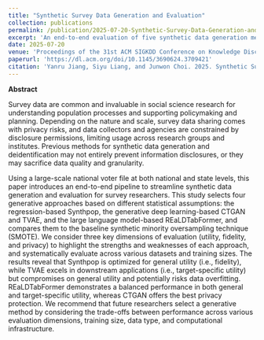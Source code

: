 ```yaml
---
title: "Synthetic Survey Data Generation and Evaluation"
collection: publications
permalink: /publication/2025-07-20-Synthetic-Survey-Data-Generation-and-Evaluation
excerpt: 'An end-to-end evaluation of five synthetic data generation methods for survey microdata using utility, fidelity, and privacy metrics.'
date: 2025-07-20
venue: 'Proceedings of the 31st ACM SIGKDD Conference on Knowledge Discovery and Data Mining (KDD ’25)'
paperurl: 'https://dl.acm.org/doi/10.1145/3690624.3709421'
citation: 'Yanru Jiang, Siyu Liang, and Junwon Choi. 2025. Synthetic Survey Data Generation and Evaluation. In Proceedings of the 31st ACM SIGKDD Conference on Knowledge Discovery and Data Mining V.1 (KDD ’25). Association for Computing Machinery, New York, NY, USA, 2292–2302. https://doi.org/10.1145/3690624.3709421'
---
```


**Abstract**

Survey data are common and invaluable in social science research for understanding population processes and supporting policymaking and planning. Depending on the nature and scale, survey data sharing comes with privacy risks, and data collectors and agencies are constrained by disclosure permissions, limiting usage across research groups and institutes. Previous methods for synthetic data generation and deidentification may not entirely prevent information disclosures, or they may sacrifice data quality and granularity.

Using a large-scale national voter file at both national and state levels, this paper introduces an end-to-end pipeline to streamline synthetic data generation and evaluation for survey researchers. This study selects four generative approaches based on different statistical assumptions: the regression-based Synthpop, the generative deep learning-based CTGAN and TVAE, and the large language model-based REaLDTabFormer, and compares them to the baseline synthetic minority oversampling technique (SMOTE). We consider three key dimensions of evaluation (utility, fidelity, and privacy) to highlight the strengths and weaknesses of each approach, and systematically evaluate across various datasets and training sizes. The results reveal that Synthpop is optimized for general utility (i.e., fidelity), while TVAE excels in downstream applications (i.e., target-specific utility) but compromises on general utility and potentially risks data overfitting. REaLDTabFormer demonstrates a balanced performance in both general and target-specific utility, whereas CTGAN offers the best privacy protection. We recommend that future researchers select a generative method by considering the trade-offs between performance across various evaluation dimensions, training size, data type, and computational infrastructure.